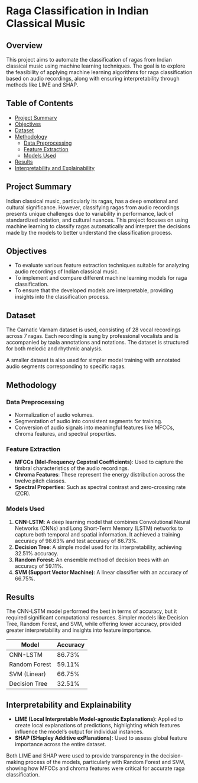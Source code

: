 # Raga Classification in Indian Classical Music

## Overview
This project aims to automate the classification of ragas from Indian classical music using machine learning techniques. The goal is to explore the feasibility of applying machine learning algorithms for raga classification based on audio recordings, along with ensuring interpretability through methods like LIME and SHAP.

## Table of Contents
- [Project Summary](#project-summary)
- [Objectives](#objectives)
- [Dataset](#dataset)
- [Methodology](#methodology)
  - [Data Preprocessing](#data-preprocessing)
  - [Feature Extraction](#feature-extraction)
  - [Models Used](#models-used)
- [Results](#results)
- [Interpretability and Explainability](#interpretability-and-explainability)

## Project Summary
Indian classical music, particularly its ragas, has a deep emotional and cultural significance. However, classifying ragas from audio recordings presents unique challenges due to variability in performance, lack of standardized notation, and cultural nuances. This project focuses on using machine learning to classify ragas automatically and interpret the decisions made by the models to better understand the classification process.

## Objectives
- To evaluate various feature extraction techniques suitable for analyzing audio recordings of Indian classical music.
- To implement and compare different machine learning models for raga classification.
- To ensure that the developed models are interpretable, providing insights into the classification process.

## Dataset
The Carnatic Varnam dataset is used, consisting of 28 vocal recordings across 7 ragas. Each recording is sung by professional vocalists and is accompanied by taala annotations and notations. The dataset is structured for both melodic and rhythmic analysis.

A smaller dataset is also used for simpler model training with annotated audio segments corresponding to specific ragas.

## Methodology

### Data Preprocessing
- Normalization of audio volumes.
- Segmentation of audio into consistent segments for training.
- Conversion of audio signals into meaningful features like MFCCs, chroma features, and spectral properties.

### Feature Extraction
- **MFCCs (Mel-Frequency Cepstral Coefficients)**: Used to capture the timbral characteristics of the audio recordings.
- **Chroma Features**: These represent the energy distribution across the twelve pitch classes.
- **Spectral Properties**: Such as spectral contrast and zero-crossing rate (ZCR).

### Models Used
1. **CNN-LSTM**: A deep learning model that combines Convolutional Neural Networks (CNNs) and Long Short-Term Memory (LSTM) networks to capture both temporal and spatial information. It achieved a training accuracy of 98.63% and test accuracy of 86.73%.
2. **Decision Tree**: A simple model used for its interpretability, achieving 32.51% accuracy.
3. **Random Forest**: An ensemble method of decision trees with an accuracy of 59.11%.
4. **SVM (Support Vector Machine)**: A linear classifier with an accuracy of 66.75%.

## Results
The CNN-LSTM model performed the best in terms of accuracy, but it required significant computational resources. Simpler models like Decision Tree, Random Forest, and SVM, while offering lower accuracy, provided greater interpretability and insights into feature importance.

| Model            | Accuracy   |
|------------------|------------|
| CNN-LSTM         | 86.73%     |
| Random Forest    | 59.11%     |
| SVM (Linear)     | 66.75%     |
| Decision Tree    | 32.51%     |

## Interpretability and Explainability
- **LIME (Local Interpretable Model-agnostic Explanations)**: Applied to create local explanations of predictions, highlighting which features influence the model’s output for individual instances.
- **SHAP (SHapley Additive exPlanations)**: Used to assess global feature importance across the entire dataset.

Both LIME and SHAP were used to provide transparency in the decision-making process of the models, particularly with Random Forest and SVM, showing how MFCCs and chroma features were critical for accurate raga classification.
